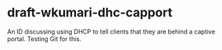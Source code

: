 draft-wkumari-dhc-capport
=========================

An ID discussing using DHCP to tell clients that they are behind a captive portal. Testing Git for this.
